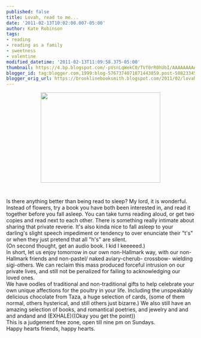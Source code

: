 ```yaml
---
published: false
title: Lovah, read to me...
date: '2011-02-13T10:02:00.007-05:00'
author: Kate Robinson
tags:
- reading
- reading as a family
- sweetness
- valentine
modified_datetime: '2011-02-13T11:09:58.375-05:00'
thumbnail: https://4.bp.blogspot.com/-pVsnLqWekC0/TVf0rR0hUbI/AAAAAAAAANI/0WcqhGXYFBA/s72-c/gonzo.png
blogger_id: tag:blogger.com,1999:blog-5767374071871443859.post-5082334577316806613
blogger_orig_url: https://brooklinebooksmith.blogspot.com/2011/02/lovah-read-to-me.html
---
```


<a href="https://4.bp.blogspot.com/-pVsnLqWekC0/TVf0rR0hUbI/AAAAAAAAANI/0WcqhGXYFBA/s1600/gonzo.png"><img style="TEXT-ALIGN: center; MARGIN: 0px auto 10px; WIDTH: 320px; DISPLAY: block; HEIGHT: 241px; CURSOR: hand" id="BLOGGER_PHOTO_ID_5573192088249520562" border="0" alt="" src="https://4.bp.blogspot.com/-pVsnLqWekC0/TVf0rR0hUbI/AAAAAAAAANI/0WcqhGXYFBA/s400/gonzo.png" /></a><br /><div>Is there anything better than being read to sleep? My lord, it is wonderful. Instead of flowers, try a book you have both been interested in, and read it together before you fall asleep. You can take turns reading aloud, or get two copies and read next to each other. There is something really intimate about sharing that private reverie. It's also kinda nice to fall asleep to your darling's slight speech impediment or tendency to over enunciate their "t's" or when they just pretend that all "h's" are silent.</div><div></div><div>(On second thought, get an audio book. I kid I keeeeed.)</div><div></div><div>In short, let us enjoy tomorrow in our own non-Hallmark way, with our non-Hallmark friends and non-pastel/ naked aviary-cherub- crossbow- wielding sigi-others. We can reclaim this mass produced forceful intrusion on our private lives, and still not be penalized for failing to acknowledging our loved ones. </div><div></div><div>We have oodles of traditional and non-traditional gifts to help celebrate your own unique affections for the poultry in your life. Including the unspeakably delicious chocolate from Taza, a huge selection of cards, (some of them normal, others hysterical, and still others just bizarre.) We also still have an amazing selection of books, and romantical poetries, and jewelry and and and andand and (EXHALE)((Okay you get the point))</div><div></div><div>This is a judgement free zone, open till nine pm on Sundays.</div><div></div><div>Happy hearts friends, happy hearts.</div>
